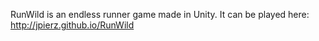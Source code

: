 RunWild is an endless runner game made in Unity. It can be played here: http://jpierz.github.io/RunWild
